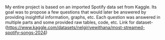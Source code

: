 My entire project is based on an imported Spotify data set from Kaggle. Its goal was to propose a few questions that would later be answered by providing insightful information, graphs, etc. Each question was answered in multiple parts and some provided raw tables, code, etc. 
Link for dataset-(https://www.kaggle.com/datasets/nelgiriyewithana/most-streamed-spotify-songs-2024)
